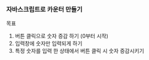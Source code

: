### 자바스크립트로 카운터 만들기

목표
1. 버튼 클릭으로 숫자 증감 하기 (0부터 시작)
2. 입력창에 숫자만 입력되게 하기
3. 특정 숫자를 입력 한 상태에서 버튼 클릭 시 숫자 증감시키기 
